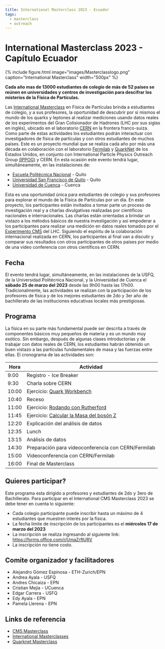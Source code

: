 ```yaml
---
title: International Masterclass 2023 - Ecuador
tags:
  - masterclass
  - outreach
---
```


# International Masterclass 2023 - Capítulo Ecuador

{%
  include figure.html
  image="images/Masterclasslogo.png"
  caption="International Masterclass"
  width="500px"
%}


**Cada año mas de 13000 estudiantes de colegio de más de 52 países se reúnen en universidades y centros de investigación para descifrar los misterios de la Física de Partículas.**

Las [International Masterclass](https://physicsmasterclasses.org/) en Física de Partículas brinda a estudiantes de colegio, y a sus profesores, la oportunidad de descubrir por si mismos el mundo de los quarks y leptones al realizar mediciones usando datos reales de los experimentos del Gran Colisionador de Hadrones (LHC por sus siglas en inglés), ubicado en el laboratorio [CERN](https://home.web.cern.ch/) en la frontera franco-suiza. Como parte de estas actividades los estudiantes podrán interactuar con investigadores de física de partículas y con otros estudiantes de muchos países. Este es un proyecto mundial que se realiza cada año por más una década en colaboración con el laboratorio [Fermilab](https://www.fnal.gov/) y [QuarkNet](https://quarknet.org/content/home-page) de los Estados Unidos, en conjunto con International Particle Physics Outreach Group [(IPPOG)](https://ippog.web.cern.ch/) y CERN. En esta ocasión este evento tendrá lugar, simultáneamente, en las instalaciones de:
 - [Escuela Politécnica Nacional](https://www.epn.edu.ec/) - Quito
 - [Universidad San Francisco de Quito](https://www.usfq.edu.ec/) - Quito
 - [Universidad de Cuenca](https://www.ucuenca.edu.ec/) - Cuenca

Esta es una oportunidad única para estudiantes de colegio y sus profesores para explorar el mundo de la Física de Partículas por un día. En este proyecto, los participantes están invitados a tomar parte un proceso de investigación real y a charlas divulgativas realizadas por científicos nacionales e internacionales. Las charlas están orientadas a brindar un vistazo a los métodos básicos de nuestra investigación y así empoderar a los participantes para realizar una medición en datos reales tomados por el [Experimento CMS](https://cms.cern/) del LHC. Siguiendo el espíritu de la colaboración internacional realizada en CERN, los participantes al final van a discutir y comparar sus resultados con otros participantes de otros países por medio de una video conferencia con otros científicos en CERN.

## Fecha

El evento tendrá lugar, simultáneamente, en las instalaciones de la USFQ, de la Universidad Politécnica Nacional, y la Universidad de Cuenca el __sábado 25 de marzo del 2023__ desde las 9h00 hasta las 17h00.  Tradicionalmente, las actividades se realizan con la participación de los profesores de física y de los mejores estudiantes de 2do y 3er año de bachillerato de las instituciones educativas locales más prestigiosas.

## Programa

La física en su parte más fundamental puede ser descrita a través de componentes básicos muy pequeños de materia y es un mundo muy exótico. Sin embargo, después de algunas clases introductorias y de trabajar con datos reales de CERN, los estudiantes habrán obtenido un buen vistazo a las partículas fundamentales de masa y las fuerzas entre ellas.
El cronograma de las actividades son:

| Hora  | Actividad                                           |
|-------|-----------------------------------------------------|
| 9:00  | Registro - Ice Breaker                              |
| 9:30  | Charla sobre CERN                                   |
| 10:00 | Ejercicio: [Quark Workbench](https://quarknet.org/data-portfolio/activity/quark-workbench) |
| 10:40  | Receso                                             |
| 11:00 | Ejercicio: [Rodando con Rutherford](https://quarknet.org/data-portfolio/activity/rolling-rutherford)                   |
| 11:45 | Ejercicio: [Calcular la Masa del bosón Z](https://quarknet.org/data-portfolio/activity/calculate-z-mass)             |
| 12:20 | Explicación del análisis de datos                   |
| 12:35 | Lunch                                               |
| 13:15 | Análisis de datos                                   |
| 14:30 | Preparación para videoconferencia con CERN/Fermilab |
| 15:00 | Videoconferencia con CERN/Fermilab                  |
| 16:00 | Final de Masterclass                                |


## Quieres participar?

Este programa esta dirigido a profesores y estudiantes de 2do y 3ero de Bachillerato. 
Para participar en el International CMS Masterclass 2023 se debe tener en cuenta lo siguiente:

 - Cada colegio participante puede inscribir hasta un máximo de 4 estudiantes que muestren interés por la física.
 - La fecha límite de inscripción de los participantes es el __miércoles 17 de marzo del 2023__
 - La inscripción se realiza ingresando al siguiente link: https://forms.office.com/r/UmaZrftURV
 - La inscripción no tiene costo.


## Comite organizador y facilitadores

 - Alejandro Gómez Espinosa - ETH-Zurich/EPN
 - Andrea Ayala - USFQ
 - Andres Chicaiza - EPN
 - Cristian Mejía - UCuenca
 - Edgar Carrera - USFQ
 - Edy Ayala - EPN
 - Pamela Llerena - EPN

<!-- ## Fecha propuesta

El proyecto internacional Masterclass tiene fechas para inscribir a instituciones que van desde Febrero a Abril. Como se puede ver en el cronograma, la única restricción es para realizar la videoconferencia con CERN/Fermilab. Conociendo los cronogramas de la EPN, y tomando en cuenta los días propuestos por el proyecto, se podría realizar los dias:
 - Jueves, 23 de marzo 2023
 - Viernes, 24 de marzo 2023
 - Sabado, 25 de marzo 2023
 - Jueves, 28 de marzo 2023
 - **Viernes, 30 de marzo 2023**
 - Sabado, 31 de marzo 2023
 - Viernes, 21 de abril 2023 (dependiendo de la disponibilidad en CERN)
 - Sabado, 22 de abril 2023 (dependiendo de la disponibilidad en CERN)

 __Esteban: Podemos coordinar esto con el colegio Eisntein, enviar invitaciones o hacer una evaluación a participantes y escoger los mejores.Te parece hacer una convocatoria abierta, y si tenemos más de 30 estudiantes, hacemos una evaluación y de ahí sacamos los mejores?__

## Elección de participantes

Este proyecto esta ideado para estudiantes del último año de colegio y sus profesores. Dependiendo de los contactos de la EPN o el departamento de Física con colegios en Quito, si es que los hay, se podría enviar invitaciones para que los colegios elijan a algunos participantes.

Otra posibilidad seria en basar el numero de colegios participantes en los últimos resultados de la prueba Ser Bachiller, y escojer a los mejores 5 colegios como un premio a su rendimiento.

## Moderadores

Inicialmente los moderadores y ayudantes para este proyecto son:
 - Edy Ayala - Profesor Principal EPN: moderador y organizador.
 - Alejandro Gomez Espinosa - Investigador Invitado ETH-Zurich: moderador y organizador principal.
 - Edgar Carrera - Profesor USFQ: moderador invitado.
 - Pamela Llerena - estudiante EPN: ayudante.
 - Andres Chicaiza - estudiante EPN: ayudante.

Se puede añadir mas ayudantes o moderadores de acuerdo con el interes de otros miembros del departamento de Física. -->

## Links de referencia

 - [CMS Masterclass](https://cms.cern/interact-with-cms/cms-physics-masterclass)
 - [International Masterclasses](https://physicsmasterclasses.org/)
 - [Quarknet Masterclass](https://quarknet.org/content/lhc-masterclass-library-project-map)
